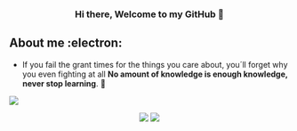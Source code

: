 <h3 align="center"> Hi there, Welcome to my GitHub 👋</h3>

## About me :electron:
- If you fail the grant times for the things you care about, you´ll forget why you even fighting at all
**No amount of knowledge is enough knowledge, never stop learning**. 🧠

![](https://komarev.com/ghpvc/?username=rulo-code&color=green)


<p align = "center">
  <img src = "https://github-readme-stats.vercel.app/api/top-langs/?username=Zaracl&layout=compact">
  <img src = "https://github-readme-stats.vercel.app/api?username=Zaracl&show_icons">
</p>




<!--
**rulo-code/rulo-code** is a ✨ _special_ ✨ repository because its `README.md` (this file) appears on your GitHub profile.

Here are some ideas to get you started:

- 🔭 I’m currently working on ...
- 🌱 I’m currently learning ...
- 👯 I’m looking to collaborate on ...
- 🤔 I’m looking for help with ...
- 💬 Ask me about ...
- 📫 How to reach me: ...
- 😄 Pronouns: ...
- ⚡ Fun fact: ...
-->
